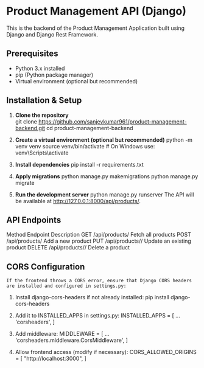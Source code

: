 # Product Management API (Django)

This is the backend of the Product Management Application built using Django and Django Rest Framework.


## Prerequisites

- Python 3.x installed
- pip (Python package manager)
- Virtual environment (optional but recommended)


## Installation & Setup

1. **Clone the repository**  
   git clone https://github.com/sanjevkumar961/product-management-backend.git
   cd product-management-backend

2. **Create a virtual environment (optional but recommended)**
    python -m venv venv
    source venv/bin/activate  # On Windows use: venv\Scripts\activate

3. **Install dependencies**
    pip install -r requirements.txt

4. **Apply migrations**
    python manage.py makemigrations
    python manage.py migrate

5. **Run the development server**
    python manage.py runserver
    The API will be available at http://127.0.0.1:8000/api/products/.


## API Endpoints
Method	    Endpoint                Description
GET         /api/products/	        Fetch all products
POST        /api/products/	        Add a new product
PUT         /api/products/<id>/	    Update an existing product
DELETE	    /api/products/<id>/	    Delete a product


## CORS Configuration
    If the frontend throws a CORS error, ensure that Django CORS headers are installed and configured in settings.py:

1. Install django-cors-headers if not already installed:
    pip install django-cors-headers

2. Add it to INSTALLED_APPS in settings.py:
    INSTALLED_APPS = [
        ...
        'corsheaders',
    ]

3. Add middleware:
    MIDDLEWARE = [
        ...
        'corsheaders.middleware.CorsMiddleware',
    ]

4. Allow frontend access (modify if necessary):
    CORS_ALLOWED_ORIGINS = [
        "http://localhost:3000",
    ]